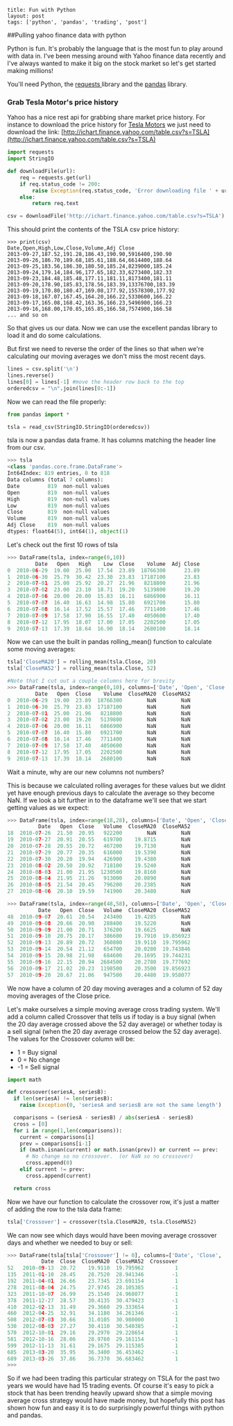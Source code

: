 ```
title: Fun with Python
layout: post
tags: ['python', 'pandas', 'trading', 'post']
```

##Pulling yahoo finance data with python

Python is fun.  It's probably the language that is the most fun to play around with data in.  I've been messing around with Yahoo finance data recently and I've always wanted to make it big on the stock market so let's get started making millions!

You'll need Python, the [requests ](http://docs.python-requests.org/en/latest/) library and the [pandas](http://pandas.pydata.org/) library.

### Grab Tesla Motor's price history
Yahoo has a nice rest api for grabbing share market price history. For instance to download the price history for [Tesla Motors](http://au.finance.yahoo.com/q?s=TSLA) we just need to download the link: [http://ichart.finance.yahoo.com/table.csv?s=TSLA](http://ichart.finance.yahoo.com/table.csv?s=TSLA)

``` python
import requests
import StringIO

def downloadFile(url):
    req = requests.get(url)
    if req.status_code != 200:
        raise Exception(req.status_code, 'Error downloading file ' + url)
    else:
        return req.text

csv = downloadFile('http://ichart.finance.yahoo.com/table.csv?s=TSLA')
```

This should print the contents of the TSLA csv price history:
```
>>> print(csv)
Date,Open,High,Low,Close,Volume,Adj Close
2013-09-27,187.52,191.28,186.43,190.90,5916400,190.90
2013-09-26,186.70,189.68,185.61,188.64,6614400,188.64
2013-09-25,183.56,186.30,180.50,185.24,8239000,185.24
2013-09-24,179.14,184.96,177.65,182.33,6273400,182.33
2013-09-23,184.48,185.48,177.11,181.11,8173400,181.11
2013-09-20,178.90,185.83,178.56,183.39,13376700,183.39
2013-09-19,170.80,180.47,169.08,177.92,15578300,177.92
2013-09-18,167.07,167.45,164.20,166.22,5330600,166.22
2013-09-17,165.08,168.42,163.36,166.23,5496900,166.23
2013-09-16,168.00,170.85,165.85,166.58,7574900,166.58
... and so on

```

So that gives us our data.  Now we can use the excellent pandas library to load it and do some calculations.

But first we need to reverse the order of the lines so that when we're calculating our moving averages we don't miss the most recent days.
``` python
lines = csv.split('\n')
lines.reverse()
lines[0] = lines[-1] #move the header row back to the top
orderedcsv = "\n".join(lines[0:-1])

```

Now we can read the file properly:
``` python
from pandas import *

tsla = read_csv(StringIO.StringIO(orderedcsv))

```

tsla is now a pandas data frame.  It has columns matching the header line from our csv.
``` python
>>> tsla
<class 'pandas.core.frame.DataFrame'>
Int64Index: 819 entries, 0 to 818
Data columns (total 7 columns):
Date         819  non-null values
Open         819  non-null values
High         819  non-null values
Low          819  non-null values
Close        819  non-null values
Volume       819  non-null values
Adj Close    819  non-null values
dtypes: float64(5), int64(1), object(1)

```

Let's check out the first 10 rows of tsla
``` python
>>> DataFrame(tsla, index=range(0,10))
         Date   Open   High    Low  Close    Volume  Adj Close
0  2010-06-29  19.00  25.00  17.54  23.89  18766300      23.89
1  2010-06-30  25.79  30.42  23.30  23.83  17187100      23.83
2  2010-07-01  25.00  25.92  20.27  21.96   8218800      21.96
3  2010-07-02  23.00  23.10  18.71  19.20   5139800      19.20
4  2010-07-06  20.00  20.00  15.83  16.11   6866900      16.11
5  2010-07-07  16.40  16.63  14.98  15.80   6921700      15.80
6  2010-07-08  16.14  17.52  15.57  17.46   7711400      17.46
7  2010-07-09  17.58  17.90  16.55  17.40   4050600      17.40
8  2010-07-12  17.95  18.07  17.00  17.05   2202500      17.05
9  2010-07-13  17.39  18.64  16.90  18.14   2680100      18.14
```

Now we can use the built in pandas rolling_mean() function to calculate some moving averages:
``` python
tsla['CloseMA20'] = rolling_mean(tsla.Close, 20)
tsla['CloseMA52'] = rolling_mean(tsla.Close, 52)

#Note that I cut out a couple columns here for brevity
>>> DataFrame(tsla, index=range(0,10), columns=['Date', 'Open', 'Close', 'Volume', 'CloseMA20', 'CloseMA52'])
         Date   Open  Close    Volume  CloseMA20  CloseMA52
0  2010-06-29  19.00  23.89  18766300        NaN        NaN
1  2010-06-30  25.79  23.83  17187100        NaN        NaN
2  2010-07-01  25.00  21.96   8218800        NaN        NaN
3  2010-07-02  23.00  19.20   5139800        NaN        NaN
4  2010-07-06  20.00  16.11   6866900        NaN        NaN
5  2010-07-07  16.40  15.80   6921700        NaN        NaN
6  2010-07-08  16.14  17.46   7711400        NaN        NaN
7  2010-07-09  17.58  17.40   4050600        NaN        NaN
8  2010-07-12  17.95  17.05   2202500        NaN        NaN
9  2010-07-13  17.39  18.14   2680100        NaN        NaN
```

Wait a minute, why are our new columns not numbers? 

This is because we calculated rolling averages for these values but we didnt yet have enough previous days to calculate the average so they become NaN.  If we look a bit further in to the dataframe we'll see that we start getting values as we expect:
``` python
>>> DataFrame(tsla, index=range(18,28), columns=['Date', 'Open', 'Close', 'Volume', 'CloseMA20', 'CloseMA52'])
          Date   Open  Close   Volume  CloseMA20  CloseMA52
18  2010-07-26  21.50  20.95   922200        NaN        NaN
19  2010-07-27  20.91  20.55   619700    19.8715        NaN
20  2010-07-28  20.55  20.72   467200    19.7130        NaN
21  2010-07-29  20.77  20.35   616000    19.5390        NaN
22  2010-07-30  20.20  19.94   426900    19.4380        NaN
23  2010-08-02  20.50  20.92   718100    19.5240        NaN
24  2010-08-03  21.00  21.95  1230500    19.8160        NaN
25  2010-08-04  21.95  21.26   913000    20.0890        NaN
26  2010-08-05  21.54  20.45   796200    20.2385        NaN
27  2010-08-06  20.10  19.59   741900    20.3480        NaN

>>> DataFrame(tsla, index=range(48,58), columns=['Date', 'Open', 'Close', 'Volume', 'CloseMA20', 'CloseMA52'])
          Date   Open  Close   Volume  CloseMA20  CloseMA52
48  2010-09-07  20.61  20.54   243400    19.4285        NaN
49  2010-09-08  20.66  20.90   288400    19.5220        NaN
50  2010-09-09  21.00  20.71   376200    19.6625        NaN
51  2010-09-10  20.75  20.17   386600    19.7910  19.856923
52  2010-09-13  20.89  20.72   360800    19.9110  19.795962
53  2010-09-14  20.54  21.12   654700    20.0280  19.743846
54  2010-09-15  20.98  21.98   684600    20.1695  19.744231
55  2010-09-16  22.15  20.94  2684500    20.2780  19.777692
56  2010-09-17  21.02  20.23  1198500    20.3500  19.856923
57  2010-09-20  20.67  21.06   947500    20.4480  19.958077
```

We now have a column of 20 day moving averages and a column of 52 day moving averages of the Close price.

Let's make ourselves a simple moving average cross trading system.  We'll add a column called Crossover that tells us if today is a buy signal (when the 20 day average crossed above the 52 day average) or whether today is a sell signal (when the 20 day average crossed below the 52 day average).
The values for the Crossover column will be:
-  1 = Buy signal
-  0 = No change
- -1 = Sell signal

``` python
import math

def crossover(seriesA, seriesB):
  if len(seriesA) != len(seriesB):
    raise Exception(0, 'seriesA and seriesB are not the same length')

  comparisons = (seriesA - seriesB) / abs(seriesA - seriesB)
  cross = [0]
  for i in range(1,len(comparisons)):
    current = comparisons[i]
    prev = comparisons[i-1]
    if (math.isnan(current) or math.isnan(prev)) or current == prev:
      # No change so no crossover.  (or NaN so no crossover)
      cross.append(0)
    elif current != prev:
      cross.append(current)

  return cross
```

Now we have our function to calculate the crossover row, it's just a matter of adding the row to the tsla data frame:
``` python
tsla['Crossover'] = crossover(tsla.CloseMA20, tsla.CloseMA52)
```

We can now see which days would have been moving average crossover days and whether we needed to buy or sell:
``` python
>>> DataFrame(tsla[tsla['Crossover'] != 0], columns=['Date', 'Close', 'CloseMA20', 'CloseMA52', 'Crossover'])
           Date  Close  CloseMA20  CloseMA52  Crossover
52   2010-09-13  20.72    19.9110  19.795962          1
135  2011-01-10  28.45    28.7520  28.941346         -1
192  2011-04-01  26.66    23.7345  23.691154          1
278  2011-08-04  24.75    27.9745  28.105385         -1
323  2011-10-07  26.99    25.1540  24.968077          1
378  2011-12-27  28.57    30.4135  30.479423         -1
410  2012-02-13  31.49    29.3660  29.333654          1
460  2012-04-25  32.91    34.1180  34.261346         -1
508  2012-07-03  30.66    31.0105  30.980000          1
530  2012-08-03  27.27    30.4110  30.540385         -1
570  2012-10-01  29.16    29.2970  29.228654          1
581  2012-10-16  28.06    28.9760  29.161154         -1
599  2012-11-13  31.61    29.1675  29.115385          1
685  2013-03-20  35.95    36.3400  36.453462         -1
689  2013-03-26  37.86    36.7370  36.683462          1
>>>
```
So if we had been trading this particular strategy on TSLA for the past two years we would have had 15 trading events.  Of course it's easy to pick a stock that has been trending heavily upward show that a simple moving average cross strategy would have made money, but hopefully this post has shown how fun and easy it is to do surprisingly powerful things with python and pandas.

